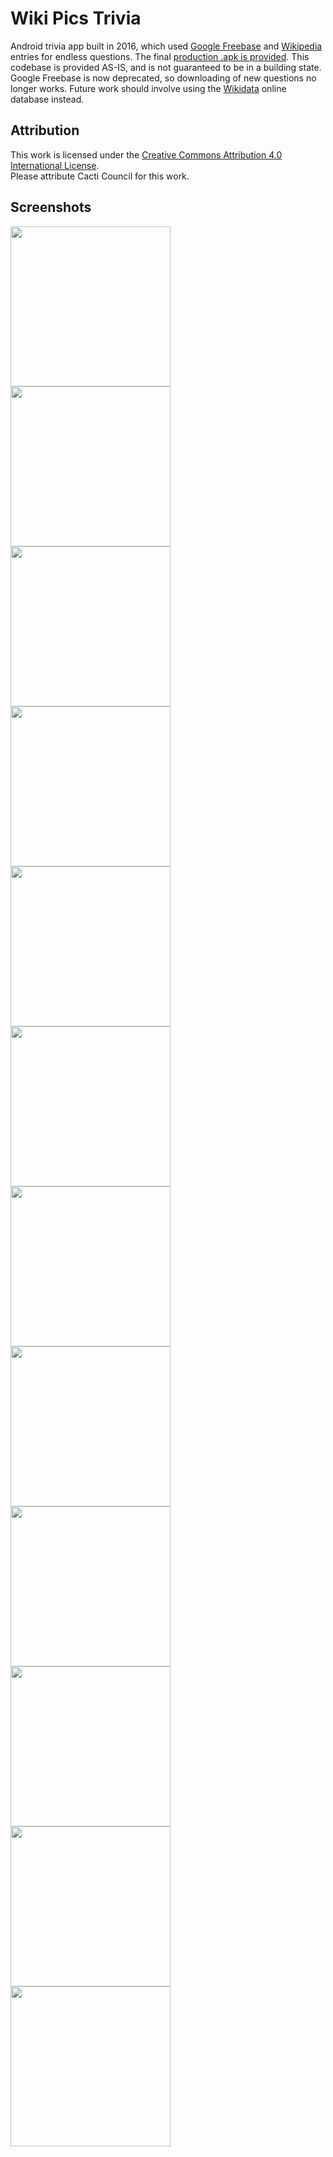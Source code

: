 # Wiki Pics Trivia

Android trivia app built in 2016, which used [Google Freebase](https://en.wikipedia.org/wiki/Freebase) and [Wikipedia](https://www.wikipedia.org) entries for endless questions. The final [production .apk is provided](/final/wikipics.apk). This codebase is provided AS-IS, and is not guaranteed to be in a building state. Google Freebase is now deprecated, so downloading of new questions no longer works. Future work should involve using the [Wikidata](https://en.wikipedia.org/wiki/Wikidata) online database instead.

## Attribution  
This work is licensed under the [Creative Commons Attribution 4.0 International License](http://creativecommons.org/licenses/by/4.0/).  
Please attribute Cacti Council for this work.

## Screenshots

<img src="/final/screen1.jpg" width=256> <img src="/final/screen2.jpg" width=256> <img src="/final/screen3.jpg" width=256>  
<img src="/final/screen4.jpg" width=256> <img src="/final/screen5.jpg" width=256> <img src="/final/screen6.jpg" width=256>  
<img src="/final/screen7.jpg" width=256> <img src="/final/screen8.jpg" width=256> <img src="/final/screen9.jpg" width=256>  
<img src="/final/screen10.jpg" width=256> <img src="/final/screen11.jpg" width=256> <img src="/final/screen12.jpg" width=256>  
